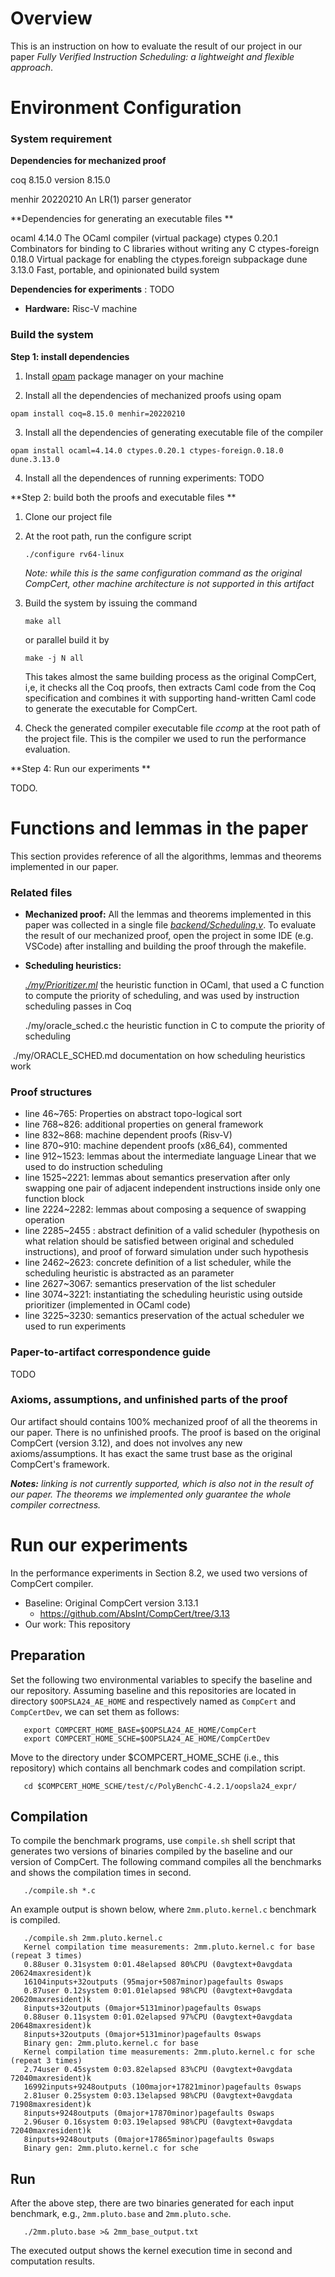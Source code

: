 # Overview

This is an instruction on how to evaluate the result of our project in our paper *Fully Verified Instruction Scheduling: a lightweight and flexible approach*.



# Environment Configuration

### System requirement

**Dependencies for mechanized proof**

coq            8.15.0      version 8.15.0

menhir         20220210    An LR(1) parser generator

**Dependencies for generating an executable files **

ocaml  				4.14.0      The OCaml compiler (virtual package)
ctypes         		0.20.1      Combinators for binding to C libraries without writing any C
ctypes-foreign   0.18.0      Virtual package for enabling the ctypes.foreign subpackage
dune           		3.13.0      Fast, portable, and opinionated build system

**Dependencies for experiments** : TODO

- **Hardware:** Risc-V machine





### Build the system

**Step 1: install dependencies**

1. Install [opam](https://opam.ocaml.org/) package manager on your machine

2. Install all the dependencies of mechanized proofs using opam

```shell
opam install coq=8.15.0 menhir=20220210 
```

3. Install all the dependencies of generating executable file of the compiler

```shell
opam install ocaml=4.14.0 ctypes.0.20.1 ctypes-foreign.0.18.0 dune.3.13.0
```

4. Install all the dependences of running experiments: TODO



**Step 2: build both the proofs and executable files **

1. Clone our project file

2. At the root path,  run the configure script

   ```shell
   ./configure rv64-linux
   ```

   *Note: while this is the same configuration command as the original CompCert, other machine architecture is not supported in this artifact*

3. Build the system by issuing the command

   ```shell
   make all
   ```

   or parallel build it by

   ```
   make -j N all
   ```

   This takes almost the same building process as the original CompCert, i,e, it checks all the Coq proofs, then extracts Caml code from the Coq specification and combines it with supporting hand-written Caml code to generate the executable for CompCert.

4. Check the generated compiler executable file *ccomp* at the root path of the project file. This is the compiler we used to run the performance evaluation.

**Step 4: Run our experiments **

TODO.



# Functions and lemmas in the paper

This section provides reference of all the algorithms, lemmas and theorems implemented in our paper.

### Related files

- **Mechanized proof:** All the lemmas and theorems implemented in this paper was collected in a single file *<u>backend/Scheduling.v</u>*. To evaluate the result of our mechanized proof, open the project in some IDE (e.g. VSCode) after installing and building the proof through the makefile.

- **Scheduling heuristics:** 

  <u>*./my/Prioritizer.ml*</u> 		the heuristic function in OCaml, that used a C function to compute the priority of scheduling, and was used by instruction scheduling passes in Coq

  ./my/oracle_sched.c	the heuristic function in C to compute the priority of scheduling

​	    ./my/ORACLE_SCHED.md 		documentation on how scheduling heuristics work

### Proof structures

- line 46~765:  Properties on abstract topo-logical sort
- line 768~826: additional properties on general framework
- line 832~868: machine dependent proofs (Risv-V)
- line 870~910: machine dependent proofs (x86_64), commented
- line 912~1523: lemmas about the intermediate language Linear that we used to do instruction scheduling
- line 1525~2221: lemmas about semantics preservation after only swapping one pair of adjacent independent instructions inside only one function block
- line 2224~2282: lemmas about composing a sequence of swapping operation
- line 2285~2455 : abstract definition of a valid scheduler (hypothesis on what relation should be satisfied between original and scheduled instructions), and proof of forward simulation under such hypothesis 
- line 2462~2623: concrete definition of a list scheduler, while the scheduling heuristic is abstracted as an parameter
- line 2627~3067: semantics preservation of the list scheduler
- line 3074~3221: instantiating the scheduling heuristic using outside prioritizer (implemented in OCaml code)
- line 3225~3230: semantics preservation of the actual scheduler we used to run experiments



### Paper-to-artifact correspondence guide

TODO



### Axioms, assumptions, and unfinished parts of the proof

Our artifact should contains 100% mechanized proof of all the theorems in our paper. There is no unfinished proofs. The proof is based on the original CompCert (version 3.12), and does not involves any new axioms/assumptions. It has exact the same trust base as the original CompCert's framework.

***Notes:** linking is not currently supported, which is also not in the result of our paper. The theorems we implemented only guarantee the whole compiler correctness.* 









# Run our experiments

In the performance experiments in Section 8.2, we used two versions of CompCert compiler.
* Baseline: Original CompCert version 3.13.1
  * https://github.com/AbsInt/CompCert/tree/3.13
* Our work: This repository

## Preparation
Set the following two environmental variables to specify the baseline and our repository. Assuming baseline and this repositories are located in directory `$OOPSLA24_AE_HOME` and respectively named as `CompCert` and `CompCertDev`, we can set them as follows:
```shell
   export COMPCERT_HOME_BASE=$OOPSLA24_AE_HOME/CompCert
   export COMPCERT_HOME_SCHE=$OOPSLA24_AE_HOME/CompCertDev 
   ```

Move to the directory under $COMPCERT_HOME_SCHE (i.e., this repository) which contains all benchmark codes and compilation script.
```shell
   cd $COMPCERT_HOME_SCHE/test/c/PolyBenchC-4.2.1/oopsla24_expr/
   ```
## Compilation
To compile the benchmark programs, use `compile.sh` shell script that generates two versions of binaries compiled by the baseline and our version of CompCert.
The following command compiles all the benchmarks and shows the compilation times in second.
```shell
   ./compile.sh *.c
   ```

An example output is shown below, where `2mm.pluto.kernel.c` benchmark is compiled.
```shell
   ./compile.sh 2mm.pluto.kernel.c 
   Kernel compilation time measurements: 2mm.pluto.kernel.c for base (repeat 3 times)
   0.88user 0.31system 0:01.48elapsed 80%CPU (0avgtext+0avgdata 20624maxresident)k
   16104inputs+32outputs (95major+5087minor)pagefaults 0swaps
   0.87user 0.12system 0:01.01elapsed 98%CPU (0avgtext+0avgdata 20620maxresident)k
   8inputs+32outputs (0major+5131minor)pagefaults 0swaps
   0.88user 0.11system 0:01.02elapsed 97%CPU (0avgtext+0avgdata 20648maxresident)k
   8inputs+32outputs (0major+5131minor)pagefaults 0swaps
   Binary gen: 2mm.pluto.kernel.c for base
   Kernel compilation time measurements: 2mm.pluto.kernel.c for sche (repeat 3 times)
   2.74user 0.45system 0:03.82elapsed 83%CPU (0avgtext+0avgdata 72040maxresident)k
   16992inputs+9248outputs (100major+17821minor)pagefaults 0swaps
   2.81user 0.25system 0:03.13elapsed 98%CPU (0avgtext+0avgdata 71908maxresident)k
   8inputs+9248outputs (0major+17870minor)pagefaults 0swaps
   2.96user 0.16system 0:03.19elapsed 98%CPU (0avgtext+0avgdata 72040maxresident)k
   8inputs+9248outputs (0major+17865minor)pagefaults 0swaps
   Binary gen: 2mm.pluto.kernel.c for sche
   ```

## Run
After the above step, there are two binaries generated for each input benchmark, e.g., `2mm.pluto.base` and `2mm.pluto.sche`.
```shell
   ./2mm.pluto.base >& 2mm_base_output.txt
   ```
The executed output shows the kernel execution time in second and computation results.
